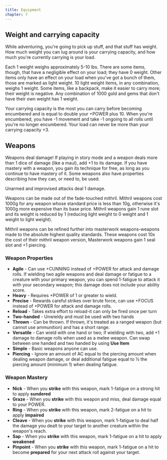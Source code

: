```yaml
---
title: Equipment
chapter: 7
---
```


## Weight and carrying capacity

While adventuring, you're going to pick up stuff, and that stuff has weight. How much weight you can lug around is your carrying capacity, and how much you're currently carrying is your load.

Each 1 weight weighs approximately 5-10 lbs. There are some items, though, that have a negligible effect on your load; they have 0 weight. Other items only have an effect on your load when you've got a bunch of them, those are marked as light weight. 10 light weight items, in any combination, weighs 1 weight. Some items, like a backpack, make it easier to carry more; their weight is negative. Any combination of 1000 gold and gems that don't have their own weight has 1 weight.

Your carrying capacity is the most you can carry before becoming encumbered and is equal to double your +POWER plus 10. When you're encumbered, you have -1 movement and take -1 ongoing to all rolls until you're no longer encumbered. Your load can never be more than your carrying capacity +3.

## Weapons

Weapons deal damage! If playing in story mode and a weapon deals more than 1 dice of damage (like a maul), add +1 to its damage. If you have mastery with a weapon, you gain its technique for free, as long as you continue to have mastery of it. Some weapons also have properties describing how they can, or need to, be used.

Unarmed and improvised attacks deal 1 damage.

Weapons can be made out of the fade-touched mithril. Mithril weapons cost 1000g for any weapon whose standard price is less than 10g, otherwise it's 1000g more expensive than its base price. Mithril weapons gain 1 rune slot and its weight is reduced by 1 (reducing light weight to 0 weight and 1 weight to light weight).

Mithril weapons can be refined further into masterwork weapons-weapons made to the absolute highest quality standards. These weapons cost 10x the cost of their mithril weapon version, Masterwork weapons gain 1 seal slot and +1 piercing.

### Weapon Properties

- **Agile** - Can use +CUNNING instead of +POWER for attack and damage rolls. If wielding two agile weapons and deal damage or fatigue to a creature with your primary weapon, you can spend 1-fatigue to attack it with your secondary weapon; this damage does not include your ability score.
- **Heavy** - Requires +POWER of 1 or greater to wield.
- **Precise** - Rewards careful strikes over brute force, can use +FOCUS instead of +POWER for attack and damage rolls.
- **Reload** - Takes extra effort to reload-it can only be fired once per turn
- **Two-handed** - Unwieldy and must be used with two hands
- **Thrown** - Can be thrown. If thrown, it's treated as a ranged weapon (but cannot use ammunition) and has a short range.
- **Versatile** - Can wield with one hand or two; if wielding with two, add +1 damage to damage rolls when used as a melee weapon. Can swap between one handed and two handed by using **Use Item**
- **Simple** - Basic weapons anyone can use.
- **Piercing** - Ignore an amount of AC equal to the piercing amount when dealing weapon damage, or deal additional fatigue equal to ½ the piercing amount (minimum 1) when dealing fatigue.

### Weapon Mastery

- **Nick** - When you **strike** with this weapon, mark 1-fatigue on a strong hit to apply **sundered**
- **Graze** - When you **strike** with this weapon and miss, deal damage equal to your POWER.
- **Ring** - When you **strike** with this weapon, mark 2-fatigue on a hit to apply **impaired**
- **Cleave** - When you **strike** with this weapon, mark 1-fatigue to deal half the damage you dealt to your target to another creature within the weapon's reach.
- **Sap** - When you **strike** with this weapon, mark 1-fatigue on a hit to apply **weakened**
- **Pinpoint** - When you **strike** with this weapon, mark 1-fatigue on a hit to become **prepared** for your next attack roll against your target.
